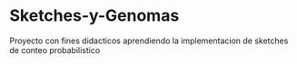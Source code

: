 # Sketches-y-Genomas
Proyecto con fines didacticos aprendiendo la implementacion de sketches de conteo probabilistico
